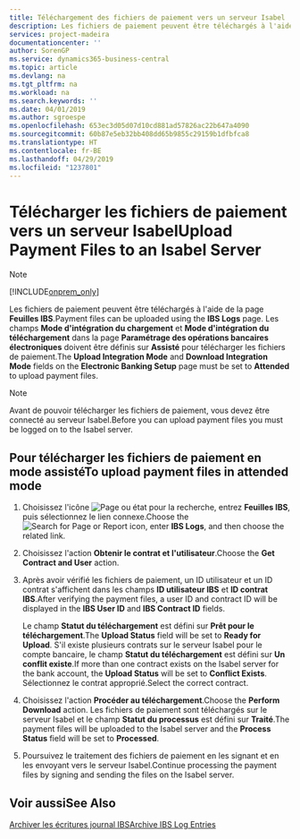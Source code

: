 ```yaml
---
title: Téléchargement des fichiers de paiement vers un serveur Isabel
description: Les fichiers de paiement peuvent être téléchargés à l'aide de la page Feuilles IBS. Les champs Mode d'intégration du chargement et Mode d'intégration du téléchargement dans la page Paramétrage des opérations bancaires électroniques doivent être définis sur Assisté pour télécharger les fichiers de paiement.
services: project-madeira
documentationcenter: ''
author: SorenGP
ms.service: dynamics365-business-central
ms.topic: article
ms.devlang: na
ms.tgt_pltfrm: na
ms.workload: na
ms.search.keywords: ''
ms.date: 04/01/2019
ms.author: sgroespe
ms.openlocfilehash: 653ec3d05d07d10cd881ad57826ac22b647a4090
ms.sourcegitcommit: 60b87e5eb32bb408dd65b9855c29159b1dfbfca8
ms.translationtype: HT
ms.contentlocale: fr-BE
ms.lasthandoff: 04/29/2019
ms.locfileid: "1237801"
---
```

# <a name="upload-payment-files-to-an-isabel-server"></a><span data-ttu-id="32651-104">Télécharger les fichiers de paiement vers un serveur Isabel</span><span class="sxs-lookup"><span data-stu-id="32651-104">Upload Payment Files to an Isabel Server</span></span>
> [!Note]
> [!INCLUDE[onprem_only](../../includes/onprem_only_md.md)]

<span data-ttu-id="32651-105">Les fichiers de paiement peuvent être téléchargés à l'aide de la page **Feuilles IBS**.</span><span class="sxs-lookup"><span data-stu-id="32651-105">Payment files can be uploaded using the **IBS Logs** page.</span></span> <span data-ttu-id="32651-106">Les champs **Mode d'intégration du chargement** et **Mode d'intégration du téléchargement** dans la page **Paramétrage des opérations bancaires électroniques** doivent être définis sur **Assisté** pour télécharger les fichiers de paiement.</span><span class="sxs-lookup"><span data-stu-id="32651-106">The **Upload Integration Mode** and **Download Integration Mode** fields on the **Electronic Banking Setup** page must be set to **Attended** to upload payment files.</span></span>  

> [!NOTE]  
>  <span data-ttu-id="32651-107">Avant de pouvoir télécharger les fichiers de paiement, vous devez être connecté au serveur Isabel.</span><span class="sxs-lookup"><span data-stu-id="32651-107">Before you can upload payment files you must be logged on to the Isabel server.</span></span>  

## <a name="to-upload-payment-files-in-attended-mode"></a><span data-ttu-id="32651-108">Pour télécharger les fichiers de paiement en mode assisté</span><span class="sxs-lookup"><span data-stu-id="32651-108">To upload payment files in attended mode</span></span>  

1.  <span data-ttu-id="32651-109">Choisissez l'icône ![Page ou état pour la recherche](../../media/ui-search/search_small.png "icône Page ou état pour la recherche"), entrez **Feuilles IBS**, puis sélectionnez le lien connexe.</span><span class="sxs-lookup"><span data-stu-id="32651-109">Choose the ![Search for Page or Report](../../media/ui-search/search_small.png "Search for Page or Report icon") icon, enter **IBS Logs**, and then choose the related link.</span></span>  
2.  <span data-ttu-id="32651-110">Choisissez l'action **Obtenir le contrat et l'utilisateur**.</span><span class="sxs-lookup"><span data-stu-id="32651-110">Choose the **Get Contract and User** action.</span></span>  
3.  <span data-ttu-id="32651-111">Après avoir vérifié les fichiers de paiement, un ID utilisateur et un ID contrat s'affichent dans les champs **ID utilisateur IBS** et **ID contrat IBS**.</span><span class="sxs-lookup"><span data-stu-id="32651-111">After verifying the payment files, a user ID and contract ID will be displayed in the **IBS User ID** and **IBS Contract ID** fields.</span></span>  

    <span data-ttu-id="32651-112">Le champ **Statut du téléchargement** est défini sur **Prêt pour le téléchargement**.</span><span class="sxs-lookup"><span data-stu-id="32651-112">The **Upload Status** field will be set to **Ready for Upload**.</span></span> <span data-ttu-id="32651-113">S'il existe plusieurs contrats sur le serveur Isabel pour le compte bancaire, le champ **Statut du téléchargement** est défini sur **Un conflit existe**.</span><span class="sxs-lookup"><span data-stu-id="32651-113">If more than one contract exists on the Isabel server for the bank account, the **Upload Status** will be set to **Conflict Exists**.</span></span> <span data-ttu-id="32651-114">Sélectionnez le contrat approprié.</span><span class="sxs-lookup"><span data-stu-id="32651-114">Select the correct contract.</span></span>  

4.  <span data-ttu-id="32651-115">Choisissez l'action **Procéder au téléchargement**.</span><span class="sxs-lookup"><span data-stu-id="32651-115">Choose the **Perform Download** action.</span></span> <span data-ttu-id="32651-116">Les fichiers de paiement sont téléchargés sur le serveur Isabel et le champ **Statut du processus** est défini sur **Traité**.</span><span class="sxs-lookup"><span data-stu-id="32651-116">The payment files will be uploaded to the Isabel server and the **Process Status** field will be set to **Processed**.</span></span>  
5.  <span data-ttu-id="32651-117">Poursuivez le traitement des fichiers de paiement en les signant et en les envoyant vers le serveur Isabel.</span><span class="sxs-lookup"><span data-stu-id="32651-117">Continue processing the payment files by signing and sending the files on the Isabel server.</span></span>  

## <a name="see-also"></a><span data-ttu-id="32651-118">Voir aussi</span><span class="sxs-lookup"><span data-stu-id="32651-118">See Also</span></span>  
 [<span data-ttu-id="32651-119">Archiver les écritures journal IBS</span><span class="sxs-lookup"><span data-stu-id="32651-119">Archive IBS Log Entries</span></span>](how-to-archive-ibs-log-entries.md)
